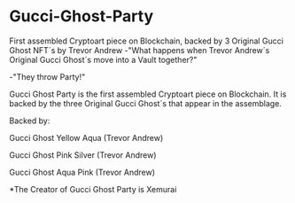# Gucci-Ghost-Party
First assembled Cryptoart piece on Blockchain, backed by 3 Original Gucci Ghost NFT´s by Trevor Andrew
-"What happens when Trevor Andrew´s Original Gucci Ghost´s move into a Vault together?"

-"They throw Party!"

Gucci Ghost Party is the first assembled Cryptoart piece on Blockchain. It is backed by the three Original Gucci Ghost´s that appear in the assemblage.

Backed by:

Gucci Ghost Yellow Aqua
(Trevor Andrew)

Gucci Ghost Pink Silver
(Trevor Andrew)

Gucci Ghost Aqua Pink
(Trevor Andrew)

*The Creator of Gucci Ghost Party is Xemurai
